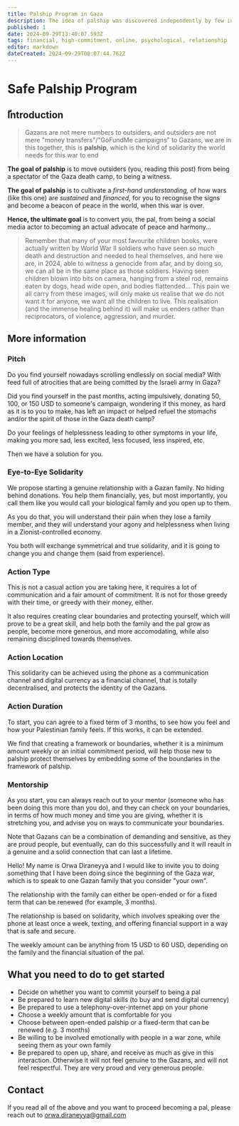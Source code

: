 ```yaml
---
title: Palship Program in Gaza
description: The idea of palship was discovered independently by few individuals midst the Gaza war. In this page, I would like to present a safe and a scalable, decentralised model that worked well for me and many others.
published: 1
date: 2024-09-29T13:40:07.593Z
tags: financial, high-commitment, online, psychological, relationship
editor: markdown
dateCreated: 2024-09-29T00:07:44.762Z
---
```


# Safe Palship Program

## ّIntroduction

> Gazans are not mere numbers to outsiders, and outsiders are not mere "money transfers"/"GoFundMe campaigns" to Gazans, we are in this together, this is **palship**, which is the kind of solidarity the world needs for this war to end

**The goal of palship** is to move outsiders (you, reading this post) from being a spectator of the Gaza death camp, to being a witness.

**The goal of palship** is to cultivate a *first-hand understanding,* of how wars (like this one) are _sustained_ and _financed_, for you to recognise the signs and become a beacon of peace in the world, when this war is over.

**Hence, the ultimate goal** is to convert you, the pal, from being a social media actor to becoming an actual advocate of peace and harmony...

> Remember that many of your most favourite children books, were actually written by World War II soldiers who have seen so much death and destruction and needed to heal themselves, and here we are, in 2024, able to witness a genocide from afar, and by doing so, we can all be in the same place as those soldiers. Having seen children blown into bits on camera, hanging from a steel rod, remains eaten by dogs, head wide open, and bodies flattended... This pain we all carry from these images, will only make us realise that we do not want it for anyone, we want all the children to live. This realisation (and the immense healing behind it) will make us enders rather than reciprocators, of violence, aggression, and murder.

## More information
### Pitch

Do you find yourself nowadays scrolling endlessly on social media? With feed full of atrocities that are being comitted by the Israeli army in Gaza?

Did you find yourself in the past months, acting impulsively, donating 50, 100, or 150 USD to someone's campaign, wondering if this money, as hard as it is to you to make, has left an impact or helped refuel the stomachs and/or the spirit of those in the Gaza death camp?

Do your feelings of helplessness leading to other symptoms in your life, making you more sad, less excited, less focused, less inspired, etc.

Then we have a solution for you.

### Eye-to-Eye Solidarity

We propose starting a genuine relationship with a Gazan family. No hiding behind donations. You help them financially, yes, but most importantly, you call them like you would call your biological family and you open up to them.

As you do that, you will understand their pain when they lose a family member, and they will understand your agony and helplessness when living in a Zionist-controlled economy.

You both will exchange symmetrical and true solidarity, and it is going to change you and change them (said from experience).

### Action Type

This is not a casual action you are taking here, it requires a lot of communication and a fair amount of commitment. It is not for those greedy with their time, or greedy with their money, either.

It also requires creating clear boundaries and protecting yourself, which will prove to be a great skill, and help both the family and the pal grow as people, become more generous, and more accomodating, while also remaining disciplined towards themselves.

### Action Location

This solidarity can be achieved using the phone as a communication channel and digital currency as a financial channel, that is totally decentralised, and protects the identity of the Gazans.

### Action Duration

To start, you can agree to a fixed term of 3 months, to see how you feel and how your Palestinian family feels. If this works, it can be extended.

We find that creating a framework or boundaries, whether it is a minimum amount weekly or an initial commitment period, will help those new to palship protect themselves by embedding some of the boundaries in the framework of palship.

### Mentorship

As you start, you can always reach out to your mentor (someone who has been doing this more than you do), and they can check on your boundaries, in terms of how much money and time you are giving, whether it is stretching you, and advise you on ways to communicate your boundaries.

Note that Gazans can be a combination of demanding and sensitive, as they are proud people, but eventually, can do this successfully and it will reault in a genuine and a solid connection that can last a lifetime.



Hello! My name is Orwa Diraneyya and I would like to invite you to doing something that I have been doing since the beginning of the Gaza war, which is to speak to one Gazan family that you consider "your own".

The relationship with the family can either be open-ended or for a fixed term that can be renewed (for example, 3 months).

The relationship is based on solidarity, which involves speaking over the phone at least once a week, texting, and offering financial support in a way that is safe and secure.

The weekly amount can be anything from 15 USD to 60 USD, depending on the family and the financial situation of the pal.

## What you need to do to get started

- Decide on whether you want to commit yourself to being a pal
- Be prepared to learn new digital skills (to buy and send digital currency)
- Be prepared to use a telephony-over-internet app on your phone
- Choose a weekly amount that is comfortable for you
- Choose between open-ended palship or a fixed-term that can be renewed (e.g. 3 months)
- Be willing to be involved emotionally with people in a war zone, while seeing them as your own family
- Be prepared to open up, share, and receive as much as give in this interaction. Otherwise it will not feel genuine to the Gazans, and will not feel respectful. They are very proud and very generous people.

## Contact

If you read all of the above and you want to proceed becoming a pal, please reach out to orwa.diraneyya@gmail.com